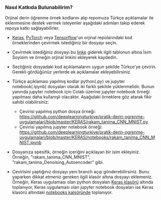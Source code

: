 ### Nasıl Katkıda Bulunabilirim?

Orjinal derin öğrenme örnek kodlarını alıp repomuza Türkçe açıklamalar ile eklenmesine destek vermek isteyenler aşağıdaki adımları takip ederek repoya katkı sağlayabilirler.

* [Keras](https://github.com/keras-team/keras/tree/master/examples), [PyTorch](https://github.com/pytorch/examples) veya [Tensorflow](https://github.com/tensorflow/models/tree/master/tutorials)'un orjinal repolarındaki kod örneklerinden çevirmek istediğiniz bir dosyayı seçin.

* Çevirmek istediğiniz dosyayı bu [linke](https://paper.dropbox.com/doc/Github-Turkce-Derin-Ogrenme-101--AMBrFV2MQbsDFuRKT4h8fZ7MAg-IqPejzNT4cHEfgwTO2eWG) giderek ilgili tablonun altına İsim Soyisim ve örneğin orjinal linkini ekleyerek kaydedin.

* Seçtiğiniz dosyadaki kod açıklamalarını uygun şekilde Türkçe'ye çevirin. Gerekli gördüğünüz yerlerde ek açıklamalar ekleyebilirsiniz.

* Türkçe açıklaması yapılmış kodlar python(.py) ve jupyter notebook(.ipynb) dosyaları olarak iki farklı şekilde yüklenmelidir. Bunun yanında jupyter notebook için Colab üzerine jupyter notebook örneği yapılması daha kullanışlı olacaktır. Aşağıdaki örneklere göz atarak fikir sahibi olabilirsiniz:
	* Çevirisi yapılmış python dosya örneği: https://github.com/deeplearningturkiye/pratik-derin-ogrenme-uygulamalari/blob/master/KERAS/rakam_tanima_CNN_MNIST.py
	* Çevirisi yapılmış jupyter notebook örneği: https://github.com/deeplearningturkiye/pratik-derin-ogrenme-uygulamalari/blob/master/KERAS/notebooks/rakam_tanima_CNN_MNIST.ipynb

* Dosyanıza spesifik, örneğin içeriğini açıklayan bir isim ekleyiniz. Örneğin, "rakam_tanima_CNN_MNIST", "rakam_tanima_Denoising_Autoencoder" gibi.

* Çevirisini yaptığınız dosyayı yeni branch açıp gönderebilirsiniz. Bunu yaparken dikkat etmeniz gereken ilgili klasör altına dosyayı eklemeniz. Örneğin, Keras uygulaması olan python dosyaları [Keras klasörü](https://github.com/deeplearningturkiye/pratik-derin-ogrenme-uygulamalari/tree/master/KERAS) altında toplanıyor, Keras uygulaması olan jupyter notebook dosyaları ise Keras klasörü altındaki [notebooks kalsöründe](https://github.com/deeplearningturkiye/pratik-derin-ogrenme-uygulamalari/tree/master/KERAS/notebooks) toplanıyor.
